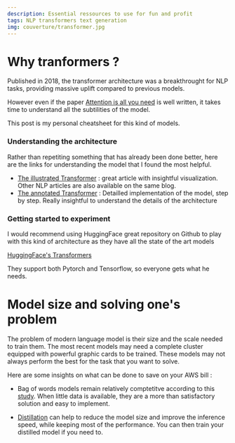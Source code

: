```yaml
---
description: Essential ressources to use for fun and profit
tags: NLP transformers text generation
img: couverture/transformer.jpg
---
```


# Why tranformers ?

Published in 2018, the transformer architecture was a breakthrought for NLP tasks, providing massive uplift compared to previous models.

However even if the paper [Attention is all you need](https://arxiv.org/pdf/1706.03762.pdf) is well written, it takes time to understand all the subtilities of the model.

This post is my personal cheatsheet for this kind of models.


### Understanding the architecture

Rather than repetiting something that has already been done better, here are the links for understanding the model that I found the most helpful.

- [The illustrated Transformer](https://jalammar.github.io/illustrated-transformer/) : great article with insightful visualization. Other NLP articles are also available on the same blog.
- [The annotated Transformer](http://nlp.seas.harvard.edu/2018/04/03/attention.html) : Detailled implementation of the model, step by step. Really insightful to understand the details of the architecture


### Getting started to experiment

I would recommend using HuggingFace great repository on Github to play with this kind of architecture as they have all the state of the art models

[HuggingFace's Transformers](https://github.com/huggingface/transformers)

They support both Pytorch and Tensorflow, so everyone gets what he needs.


# Model size and solving one's problem

The problem of modern language model is their size and the scale needed to train them.
The most recent models may need a complete cluster equipped with powerful graphic cards to be trained.
These models may not always perform the best for the task that you want to solve.


Here are some insights on what can be done to save on your AWS bill : 

- Bag of words models remain relatively comptetitve according to this [study](https://arxiv.org/pdf/1806.06259.pdf). When little data is available, they are a more than satisfactory solution and easy to implement.

- [Distillation](https://arxiv.org/abs/1910.01108) can help to reduce the model size and improve the inference speed, while keeping most of the performance. You can then train your distilled model if you need to.


